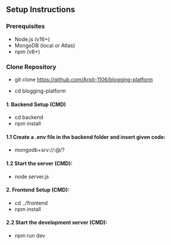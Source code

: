 ## Setup Instructions

### Prerequisites
- Node.js (v16+)
- MongoDB (local or Atlas)
- npm (v8+)

### Clone Repository

- git clone https://github.com/Arpit-1106/blogging-platform

- cd blogging-platform

#### 1. Backend Setup (CMD)

- cd backend
- npm install

#### 1.1 Create a .env file in the backend folder and insert given code:

- mongodb+srv://<username>:<password>@<cluster-address>/<database>?<options>

#### 1.2 Start the server (CMD):

- node server.js

#### 2. Frontend Setup (CMD):

- cd ../frontend
- npm install

#### 2.2 Start the development server (CMD):

- npm run dev
